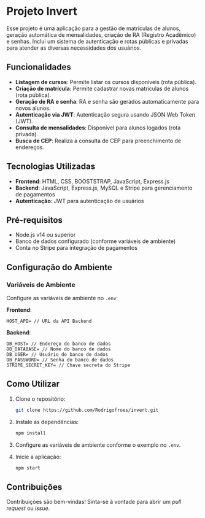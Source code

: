# Projeto Invert

Esse projeto é uma aplicação para a gestão de matrículas de alunos, geração automática de mensalidades, criação de RA (Registro Acadêmico) e senhas. Inclui um sistema de autenticação e rotas públicas e privadas para atender as diversas necessidades dos usuários.

## Funcionalidades

- **Listagem de cursos**: Permite listar os cursos disponíveis (rota pública).
- **Criação de matrícula**: Permite cadastrar novas matrículas de alunos (rota pública).
- **Geração de RA e senha**: RA e senha são gerados automaticamente para novos alunos.
- **Autenticação via JWT**: Autenticação segura usando JSON Web Token (JWT).
- **Consulta de mensalidades**: Disponível para alunos logados (rota privada).
- **Busca de CEP**: Realiza a consulta de CEP para preenchimento de endereços.

## Tecnologias Utilizadas

- **Frontend**: HTML, CSS, BOOSTSTRAP, JavaScript, Express.js
- **Backend**: JavaScript, Express.js, MySQL e Stripe para gerenciamento de pagamentos
- **Autenticação**: JWT para autenticação de usuários

## Pré-requisitos

- Node.js v14 ou superior
- Banco de dados configurado (conforme variáveis de ambiente)
- Conta no Stripe para integração de pagamentos

## Configuração do Ambiente

### Variáveis de Ambiente

Configure as variáveis de ambiente no `.env`:

**Frontend**:
```
HOST_API= // URL da API Backend
```

**Backend**:
```
DB_HOST= // Endereço do banco de dados
DB_DATABASE= // Nome do banco de dados
DB_USER= // Usuário do banco de dados
DB_PASSWORD= // Senha do banco de dados
STRIPE_SECRET_KEY= // Chave secreta do Stripe
```

## Como Utilizar

1. Clone o repositório:
   ```bash
   git clone https://github.com/Rodrigofroes/invert.git
   ```

2. Instale as dependências:
   ```bash
   npm install
   ```

3. Configure as variáveis de ambiente conforme o exemplo no `.env`.

4. Inicie a aplicação:
   ```bash
   npm start
   ```

## Contribuições

Contribuições são bem-vindas! Sinta-se à vontade para abrir um *pull request* ou *issue*.
